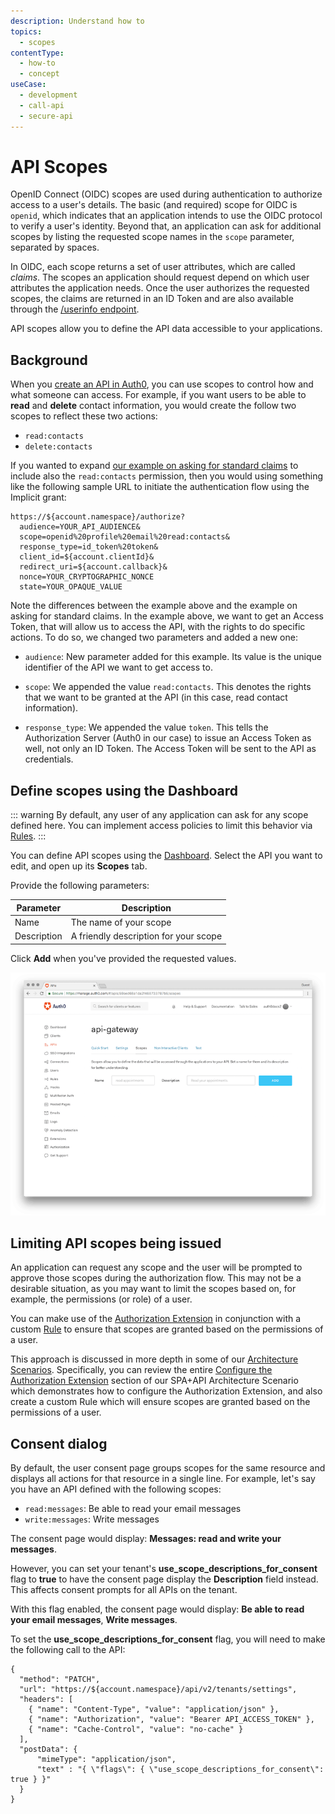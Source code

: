 ```yaml
---
description: Understand how to 
topics:
  - scopes
contentType:
  - how-to
  - concept
useCase:
  - development
  - call-api
  - secure-api
---
```

# API Scopes

OpenID Connect (OIDC) scopes are used during authentication to authorize access to a user's details. The basic (and required) scope for OIDC is `openid`, which indicates that an application intends to use the OIDC protocol to verify a user's identity. Beyond that, an application can ask for additional scopes by listing the requested scope names in the `scope` parameter, separated by spaces. 

In OIDC, each scope returns a set of user attributes, which are called _claims_. The scopes an application should request depend on which user attributes the application needs. Once the user authorizes the requested scopes, the claims are returned in an ID Token and are also available through the [/userinfo endpoint](/api/authentication#get-user-info).

API scopes allow you to define the API data accessible to your applications. 

## Background

When you [create an API in Auth0](/apis), you can use scopes to control how and what someone can access. For example, if you want users to be able to **read** and **delete** contact information, you would create the follow two scopes to reflect these two actions:

* `read:contacts` 
* `delete:contacts`

If you wanted to expand [our example on asking for standard claims](/scopes/current/oidc-scopes#example-asking-for-standard-claims) to include also the `read:contacts` permission, then you would using something like the following sample URL to initiate the authentication flow using the Implicit grant:

```text
https://${account.namespace}/authorize?
  audience=YOUR_API_AUDIENCE&
  scope=openid%20profile%20email%20read:contacts&
  response_type=id_token%20token&
  client_id=${account.clientId}&
  redirect_uri=${account.callback}&
  nonce=YOUR_CRYPTOGRAPHIC_NONCE
  state=YOUR_OPAQUE_VALUE
```

Note the differences between the example above and the example on asking for standard claims. In the example above, we want to get an Access Token, that will allow us to access the API, with the rights to do specific actions. To do so, we changed two parameters and added a new one:

- `audience`: New parameter added for this example. Its value is the unique identifier of the API we want to get access to.

- `scope`: We appended the value `read:contacts`. This denotes the rights that we want to be granted at the API (in this case, read contact information).

- `response_type`: We appended the value `token`. This tells the Authorization Server (Auth0 in our case) to issue an Access Token as well, not only an ID Token. The Access Token will be sent to the API as credentials.

## Define scopes using the Dashboard

::: warning
By default, any user of any application can ask for any scope defined here. You can implement access policies to limit this behavior via [Rules](/rules).
:::

You can define API scopes using the [Dashboard](${manage_url}/#/apis). Select the API you want to edit, and open up its **Scopes** tab.

Provide the following parameters:

| Parameter | Description |
| - | - |
| Name | The name of your scope |
| Description | A friendly description for your scope |

Click **Add** when you've provided the requested values.

![API Scopes](/media/articles/scopes/api-scopes.png)

## Limiting API scopes being issued

An application can request any scope and the user will be prompted to approve those scopes during the authorization flow. This may not be a desirable situation, as you may want to limit the scopes based on, for example, the permissions (or role) of a user.

You can make use of the [Authorization Extension](/extensions/authorization-extension) in conjunction with a custom [Rule](/rules) to ensure that scopes are granted based on the permissions of a user.

This approach is discussed in more depth in some of our [Architecture Scenarios](/architecture-scenarios). Specifically, you can review the entire [Configure the Authorization Extension](/architecture-scenarios/spa-api/part-2#configure-the-authorization-extension) section of our SPA+API Architecture Scenario which demonstrates how to configure the Authorization Extension, and also create a custom Rule which will ensure scopes are granted based on the permissions of a user.

## Consent dialog

By default, the user consent page groups scopes for the same resource and displays all actions for that resource in a single line. For example, let's say you have an API defined with the following scopes:

* `read:messages`: Be able to read your email messages
* `write:messages`: Write messages

The consent page would display: **Messages: read and write your messages**.

However, you can set your tenant's **use_scope_descriptions_for_consent** flag to **true** to have the consent page display the **Description** field instead. This affects consent prompts for all APIs on the tenant.

With this flag enabled, the consent page would display: **Be able to read your email messages**, **Write messages**.

To set the **use_scope_descriptions_for_consent** flag, you will need to make the following call to the API:

```har
{
  "method": "PATCH",
  "url": "https://${account.namespace}/api/v2/tenants/settings",
  "headers": [
    { "name": "Content-Type", "value": "application/json" },
    { "name": "Authorization", "value": "Bearer API_ACCESS_TOKEN" },
    { "name": "Cache-Control", "value": "no-cache" }
  ],
  "postData": {
      "mimeType": "application/json",
      "text" : "{ \"flags\": { \"use_scope_descriptions_for_consent\": true } }"
  }
}
```
